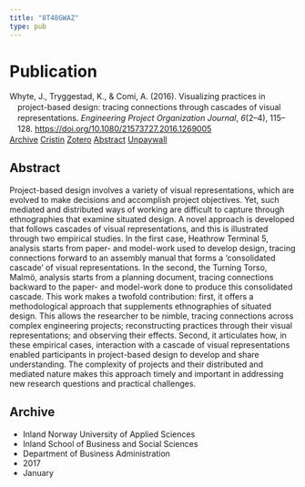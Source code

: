 ```yaml
---
title: "8T48GWAZ"
type: pub
---
```

<h1>Publication</h1>
<article id="csl-bib-container-8T48GWAZ" class="csl-bib-container">
  <div class="csl-bib-body" style="line-height: 1.35; padding-left: 1em; text-indent:-1em;">
  <div class="csl-entry">Whyte, J., Tryggestad, K., &amp; Comi, A. (2016). Visualizing practices in project-based design: tracing connections through cascades of visual representations. <i>Engineering Project Organization Journal</i>, <i>6</i>(2&#x2013;4), 115&#x2013;128. <a href="https://doi.org/10.1080/21573727.2016.1269005">https://doi.org/10.1080/21573727.2016.1269005</a></div>
</div>
  <div class="csl-bib-buttons">
    <a href="#taxonomy-article-8T48GWAZ" class="csl-bib-button">Archive</a>
    <a href="https://app.cristin.no/results/show.jsf?id=1442767" alt="Cristin URL" class="csl-bib-button">Cristin</a>
    <a href="http://zotero.org/groups/5402882/items/8T48GWAZ" alt="Zotero URL" class="csl-bib-button">Zotero</a>
    <a href="#abstract-article-8T48GWAZ" class="csl-bib-button">Abstract</a>
    <a href="https://www.tandfonline.com/doi/pdf/10.1080/21573727.2016.1269005?needAccess=true" class="csl-bib-button">Unpaywall</a>
  </div>
  <div id="csl-bib-meta-container-8T48GWAZ"></div>
</article>
<div id="csl-bib-meta-8T48GWAZ" class="csl-bib-meta">
  <article id="abstract-article-8T48GWAZ" class="abstract-article">
    <h1>Abstract</h1>
    Project-based design involves a variety of visual representations, which are evolved to make decisions and accomplish project objectives. Yet, such mediated and distributed ways of working are difficult to capture through ethnographies that examine situated design. A novel approach is developed that follows cascades of visual representations, and this is illustrated through two empirical studies. In the first case, Heathrow Terminal 5, analysis starts from paper- and model-work used to develop design, tracing connections forward to an assembly manual that forms a ‘consolidated cascade’ of visual representations. In the second, the Turning Torso, Malmö, analysis starts from a planning document, tracing connections backward to the paper- and model-work done to produce this consolidated cascade. This work makes a twofold contribution: first, it offers a methodological approach that supplements ethnographies of situated design. This allows the researcher to be nimble, tracing connections across complex engineering projects; reconstructing practices through their visual representations; and observing their effects. Second, it articulates how, in these empirical cases, interaction with a cascade of visual representations enabled participants in project-based design to develop and share understanding. The complexity of projects and their distributed and mediated nature makes this approach timely and important in addressing new research questions and practical challenges.
  </article>
  <article id="taxonomy-article-8T48GWAZ" class="taxonomy-article">
    <h1>Archive</h1>
    <ul>
      <li>Inland Norway University of Applied Sciences</li>
      <li>Inland School of Business and Social Sciences</li>
      <li>Department of Business Administration</li>
      <li>2017</li>
      <li>January</li>
    </ul>
  </article>
</div>
